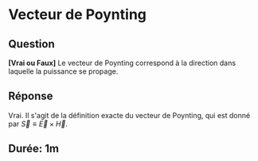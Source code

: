 # Vecteur de Poynting 

## Question

**[Vrai ou Faux]** Le vecteur de Poynting correspond à la direction dans laquelle la puissance se propage.

## Réponse

Vrai. Il s'agit de la définition exacte du vecteur de Poynting, qui est donné par $\vec{S} \equiv \vec{E}\times\vec{H}$.

## Durée: 1m

